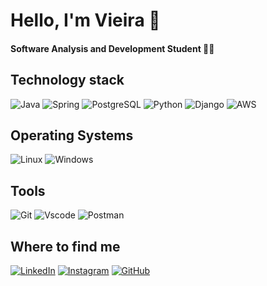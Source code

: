
# Hello, I'm Vieira 👋

#### Software Analysis and Development Student 🧑‍🎓

## Technology stack

![Java](https://img.shields.io/badge/java-%23ED8B00.svg?style=for-the-badge&logo=openjdk&logoColor=white) ![Spring](https://img.shields.io/badge/spring-%236DB33F.svg?style=for-the-badge&logo=spring&logoColor=white) ![PostgreSQL](https://img.shields.io/badge/PostgreSQL-000?style=for-the-badge&logo=postgresql) 	![Python](https://img.shields.io/badge/python-3670A0?style=for-the-badge&logo=python&logoColor=ffdd54) ![Django](https://img.shields.io/badge/django-%23092E20.svg?style=for-the-badge&logo=django&logoColor=white) ![AWS](https://img.shields.io/badge/AWS-6495ED.svg?style=for-the-badge&logo=amazon-aws&logoColor=white) 

## Operating Systems

![Linux](https://img.shields.io/badge/Linux-000?style=for-the-badge&logo=linux&logoColor=FCC624) ![Windows](https://img.shields.io/badge/Windows-000?style=for-the-badge&logo=windows&logoColor=2CA5E0)

## Tools

![Git](https://img.shields.io/badge/GIT-E44C30?style=for-the-badge&logo=git&logoColor=white) 	![Vscode](https://img.shields.io/badge/Vscode-007ACC?style=for-the-badge&logo=visual-studio-code&logoColor=white) ![Postman](https://img.shields.io/badge/Postman-FF6C37.svg?style=for-the-badge&logo=Postman&logoColor=white)

## Where to find me

[![LinkedIn](https://img.shields.io/badge/LinkedIn-0077B5?style=for-the-badge&logo=linkedin&logoColor=white)](https://www.linkedin.com/in/bruno-vieira-ws/) [![Instagram](https://img.shields.io/badge/-Instagram-%23E4405F?style=for-the-badge&logo=instagram&logoColor=white)](https://www.instagram.com/Vieira.02/) [![GitHub](https://img.shields.io/badge/GitHub-100000?style=for-the-badge&logo=github&logoColor=white)](https://github.com/Vieira2v)

